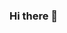 ### Hi there 👋

<!--
**ZarguiJack/ZarguiJack** is a ✨ _special_ ✨ repository because its `README.md` (this file) appears on your GitHub profile.

https://github.com/ZarguiJack/ZarguiJack/blob/44e7d2b9a1bbcc1b1809b700d1e4d2de2b5d2660/security-hacker-100314283-primary.idge_1.jpg


